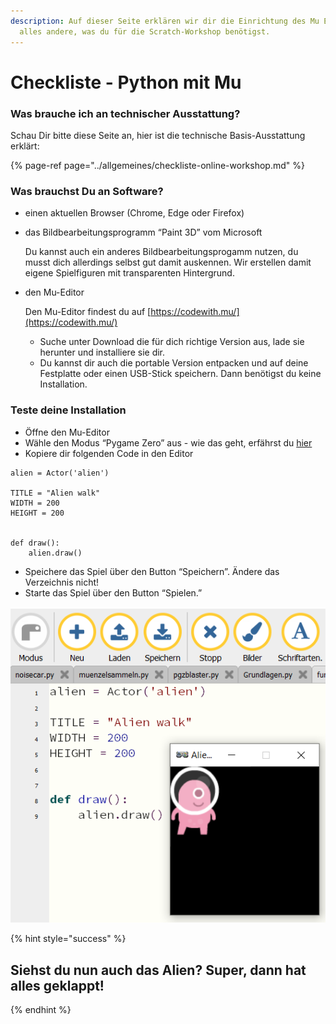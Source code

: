 ```yaml
---
description: Auf dieser Seite erklären wir dir die Einrichtung des Mu Editors und
  alles andere, was du für die Scratch-Workshop benötigst.
---
```


# Checkliste - Python mit Mu

### Was brauche ich an technischer Ausstattung? <a id="Was-brauche-ich-an-technischer-Ausstattung"></a>

Schau Dir bitte diese Seite an, hier ist die technische Basis-Ausstattung erklärt:

{% page-ref page="../allgemeines/checkliste-online-workshop.md" %}

### Was brauchst Du an Software? <a id="Was-brauche-ich-an-Software"></a>

* einen aktuellen Browser \(Chrome, Edge oder Firefox\)
* das Bildbearbeitungsprogramm “Paint 3D” vom Microsoft

  Du kannst auch ein anderes Bildbearbeitungsprogamm nutzen, du musst dich allerdings selbst gut damit auskennen. Wir erstellen damit eigene Spielfiguren mit transparenten Hintergrund.

* den Mu-Editor

  Den Mu-Editor findest du auf [https://codewith.mu/](https://codewith.mu/)

  * Suche unter Download die für dich richtige Version aus, lade sie herunter und installiere sie dir.
  * Du kannst dir auch die portable Version entpacken und auf deine Festplatte oder einen USB-Stick speichern. Dann benötigst du keine Installation.

### Teste deine Installation <a id="Teste-deine-Installation"></a>

* Öffne den Mu-Editor
* Wähle den Modus “Pygame Zero” aus - wie das geht, erfährst du [hier](https://codewith.mu/en/tutorials/1.1/modes)
* Kopiere dir folgenden Code in den Editor

```text
alien = Actor('alien')

TITLE = "Alien walk"
WIDTH = 200
HEIGHT = 200


def draw():
    alien.draw()
```

* Speichere das Spiel über den Button “Speichern”. Ändere das Verzeichnis nicht!
* Starte das Spiel über den Button “Spielen.”

![](../.gitbook/assets/image%20%283%29.png)

{% hint style="success" %}
## Siehst du nun auch das Alien? Super, dann hat alles geklappt! <a id="Checkliste---Python-for-Kids-&#x2013;-Programmiere-Spiele-mit-Mu"></a>
{% endhint %}

